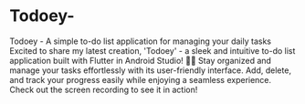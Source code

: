 # Todoey-
Todoey - A simple to-do list application for managing your daily tasks
Excited to share my latest creation, 'Todoey' - a sleek and intuitive to-do list application built with Flutter in Android Studio! 🚀✨ Stay organized and manage your tasks effortlessly with its user-friendly interface. Add, delete, and track your progress easily while enjoying a seamless experience. Check out the screen recording to see it in action!
